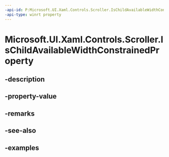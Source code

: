 ```yaml
---
-api-id: P:Microsoft.UI.Xaml.Controls.Scroller.IsChildAvailableWidthConstrainedProperty
-api-type: winrt property
---
```


<!-- Property syntax.
public DependencyProperty IsChildAvailableWidthConstrainedProperty { get; }
-->

# Microsoft.UI.Xaml.Controls.Scroller.IsChildAvailableWidthConstrainedProperty

## -description

## -property-value

## -remarks

## -see-also

## -examples


